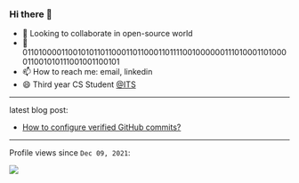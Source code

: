 ### Hi there 👋

- 👯 Looking to collaborate in open-source world
- 💬 0110100001100101011011000110110001101111001000000111010001101000011001010111001001100101
- 📫 How to reach me: email, linkedin
- 😄 Third year CS Student [@ITS](https://its.edu.rs)
-----------------------------------
latest blog post:
- [How to configure verified GitHub commits?](https://kaumnen.tech/how-to-configure-verified-github-commits)
-----------------------------------
Profile views since `Dec 09, 2021`:

![](https://komarev.com/ghpvc/?username=kaumnen)
